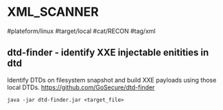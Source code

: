 # XML_SCANNER
#plateform/linux #target/local #cat/RECON #tag/xml

## dtd-finder - identify XXE injectable enitities in dtd
Identify DTDs on filesystem snapshot and build XXE payloads using those local DTDs.
https://github.com/GoSecure/dtd-finder
```
java -jar dtd-finder.jar <target_file>
```